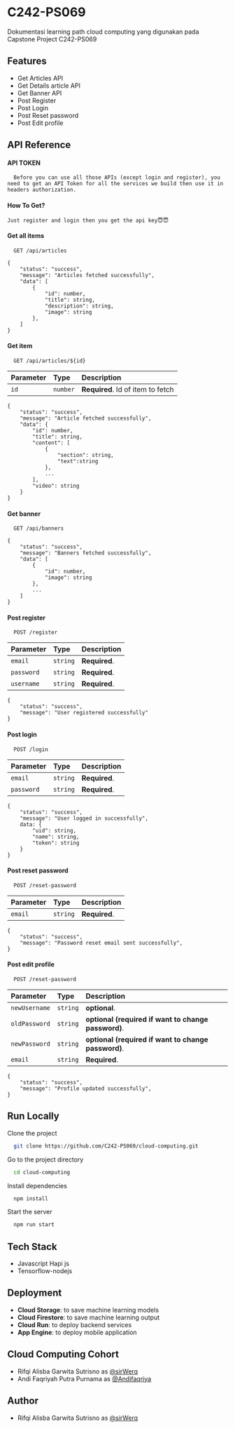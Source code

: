 # C242-PS069

Dokumentasi learning path cloud computing yang digunakan pada Capstone Project C242-PS069

## Features

-   Get Articles API
-   Get Details article API
-   Get Banner API
-   Post Register
-   Post Login
-   Post Reset password
-   Post Edit profile

## API Reference

#### API TOKEN

```http
  Before you can use all those APIs (except login and register), you need to get an API Token for all the services we build then use it in headers authorization.
```

#### How To Get?

```
Just register and login then you get the api key😇😇
```

#### Get all items

```http
  GET /api/articles
```

```
{
    "status": "success",
    "message": "Articles fetched successfully",
    "data": [
        {
            "id": number,
            "title": string,
            "description": string,
            "image": string
        },
    ]
}
```

#### Get item

```http
  GET /api/articles/${id}
```

| Parameter | Type     | Description                       |
| :-------- | :------- | :-------------------------------- |
| `id`      | `number` | **Required**. Id of item to fetch |

```
{
    "status": "success",
    "message": "Article fetched successfully",
    "data": {
        "id": number,
        "title": string,
        "content": [
            {
                "section": string,
                "text":string
            },
            ...
        ],
        "video": string
    }
}
```

#### Get banner

```http
  GET /api/banners
```

```
{
    "status": "success",
    "message": "Banners fetched successfully",
    "data": [
        {
            "id": number,
            "image": string
        },
        ...
    ]
}
```

#### Post register

```http
  POST /register
```

| Parameter  | Type     | Description   |
| :--------- | :------- | :------------ |
| `email`    | `string` | **Required**. |
| `password` | `string` | **Required**. |
| `username` | `string` | **Required**. |

```
{
    "status": "success",
    "message": "User registered successfully"
}
```

#### Post login

```http
  POST /login
```

| Parameter  | Type     | Description   |
| :--------- | :------- | :------------ |
| `email`    | `string` | **Required**. |
| `password` | `string` | **Required**. |

```
{
    "status": "success",
    "message": "User logged in successfully",
    data: {
        "uid": string,
        "name": string,
        "token": string
    }
}
```

#### Post reset password

```http
  POST /reset-password
```

| Parameter | Type     | Description   |
| :-------- | :------- | :------------ |
| `email`   | `string` | **Required**. |

```
{
    "status": "success",
    "message": "Password reset email sent successfully",
}
```

#### Post edit profile

```http
  POST /reset-password
```

| Parameter     | Type     | Description                                         |
| :------------ | :------- | :-------------------------------------------------- |
| `newUsername` | `string` | **optional**.                                       |
| `oldPassword` | `string` | **optional (required if want to change password)**. |
| `newPassword` | `string` | **optional (required if want to change password)**. |
| `email`       | `string` | **Required**.                                       |

```
{
    "status": "success",
    "message": "Profile updated successfully",
}
```

## Run Locally

Clone the project

```bash
  git clone https://github.com/C242-PS069/cloud-computing.git
```

Go to the project directory

```bash
  cd cloud-computing
```

Install dependencies

```bash
  npm install
```

Start the server

```bash
  npm run start
```

## Tech Stack

-   Javascript Hapi js
-   Tensorflow-nodejs

## Deployment

-   **Cloud Storage**: to save machine learning models
-   **Cloud Firestore**: to save machine learning output
-   **Cloud Run**: to deploy backend services
-   **App Engine**: to deploy mobile application

## Cloud Computing Cohort

-   Rifqi Alisba Garwita Sutrisno as [@sirWerq](https://github.com/sirWerq)
-   Andi Faqriyah Putra Purnama as [@Andifaqriya](https://github.com/Andifaqriya)

## Author

-   Rifqi Alisba Garwita Sutrisno as [@sirWerq](https://github.com/sirWerq)
